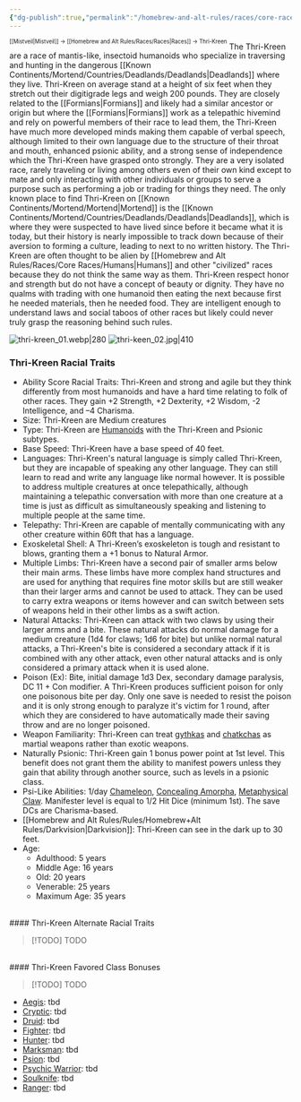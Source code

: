 ```yaml
---
{"dg-publish":true,"permalink":"/homebrew-and-alt-rules/races/core-races/thri-kreen/"}
---
```


<sup><sup>[[Mistveil\|Mistveil]] → [[Homebrew and Alt Rules/Races/Races\|Races]] → Thri-Kreen</sup></sup>
The Thri-Kreen are a race of mantis-like, insectoid humanoids who specialize in traversing and hunting in the dangerous [[Known Continents/Mortend/Countries/Deadlands/Deadlands\|Deadlands]] where they live. Thri-Kreen on average stand at a height of six feet when they stretch out their digitigrade legs and weigh 200 pounds. They are closely related to the [[Formians\|Formians]] and likely had a similar ancestor or origin but where the [[Formians\|Formians]] work as a telepathic hivemind and rely on powerful members of their race to lead them, the Thri-Kreen have much more developed minds making them capable of verbal speech, although limited to their own language due to the structure of their throat and mouth, enhanced psionic ability, and a strong sense of independence which the Thri-Kreen have grasped onto strongly. They are a very isolated race, rarely traveling or living among others even of their own kind except to mate and only interacting with other individuals or groups to serve a purpose such as performing a job or trading for things they need. The only known place to find Thri-Kreen on [[Known Continents/Mortend/Mortend\|Mortend]] is the [[Known Continents/Mortend/Countries/Deadlands/Deadlands\|Deadlands]], which is where they were suspected to have lived since before it became what it is today, but their history is nearly impossible to track down because of their aversion to forming a culture, leading to next to no written history. The Thri-Kreen are often thought to be alien by [[Homebrew and Alt Rules/Races/Core Races/Humans\|Humans]] and other "civilized" races because they do not think the same way as them. Thri-Kreen respect honor and strength but do not have a concept of beauty or dignity. They have no qualms with trading with one humanoid then eating the next because first he needed materials, then he needed food. They are intelligent enough to understand laws and social taboos of other races but likely could never truly grasp the reasoning behind such rules. 

![thri-kreen_01.webp|280](/img/user/Attachments/thri-kreen_01.webp) ![thri-keen_02.jpg|410](/img/user/Attachments/thri-keen_02.jpg)

### Thri-Kreen Racial Traits
- Ability Score Racial Traits: Thri-Kreen and strong and agile but they think differently from most humanoids and have a hard time relating to folk of other races. They gain +2 Strength, +2 Dexterity, +2 Wisdom, -2 Intelligence, and –4 Charisma.
- Size: Thri-Kreen are Medium creatures
- Type: Thri-Kreen are [Humanoids](http://www.d20pfsrd.com/bestiary/rules-for-monsters/creature-types#TOC-Humanoid) with the Thri-Kreen and Psionic subtypes.
- Base Speed: Thri-Kreen have a base speed of 40 feet.
- Languages: Thri-Kreen's natural language is simply called Thri-Kreen, but they are incapable of speaking any other language. They can still learn to read and write any language like normal however. It is possible to address multiple creatures at once telepathically, although maintaining a telepathic conversation with more than one creature at a time is just as difficult as simultaneously speaking and listening to multiple people at the same time.
- Telepathy: Thri-Kreen are capable of mentally communicating with any other creature within 60ft that has a language.
- Exoskeletal Shell: A Thri-Kreen’s exoskeleton is tough and resistant to blows, granting them a +1 bonus to Natural Armor.
- Multiple Limbs: Thri-Kreen have a second pair of smaller arms below their main arms. These limbs have more complex hand structures and are used for anything that requires fine motor skills but are still weaker than their larger arms and cannot be used to attack. They can be used to carry extra weapons or items however and can switch between sets of weapons held in their other limbs as a swift action.
- Natural Attacks: Thri-Kreen can attack with two claws by using their larger arms and a bite. These natural attacks do normal damage for a medium creature (1d4 for claws; 1d6 for bite) but unlike normal natural attacks, a Thri-Kreen's bite is considered a secondary attack if it is combined with any other attack, even other natural attacks and is only considered a primary attack when it is used alone.
- Poison (Ex): Bite, initial damage 1d3 Dex, secondary damage paralysis, DC 11 + Con modifier. A Thri-Kreen produces sufficient poison for only one poisonous bite per day. Only one save is needed to resist the poison and it is only strong enough to paralyze it's victim for 1 round, after which they are considered to have automatically made their saving throw and are no longer poisoned.
- Weapon Familiarity: Thri-Kreen can treat [gythkas](https://mistveil.fandom.com/wiki/Gythka "Gythka") and [chatkchas](https://mistveil.fandom.com/wiki/Chatkcha "Chatkcha") as martial weapons rather than exotic weapons.
- Naturally Psionic: Thri-Kreen gain 1 bonus power point at 1st level. This benefit does not grant them the ability to manifest powers unless they gain that ability through another source, such as levels in a psionic class.
- Psi-Like Abilities: 1/day [Chameleon](https://www.d20pfsrd.com/alternative-rule-systems/psionics-unleashed/psionic-powers/c/chameleon/), [Concealing Amorpha](https://www.d20pfsrd.com/alternative-rule-systems/psionics-unleashed/psionic-powers/c/concealing-amorpha/), [Metaphysical Claw](https://www.d20pfsrd.com/alternative-rule-systems/psionics-unleashed/psionic-powers/m/metaphysical-claw/). Manifester level is equal to 1/2 Hit Dice (minimum 1st). The save DCs are Charisma-based.
- [[Homebrew and Alt Rules/Rules/Homebrew+Alt Rules/Darkvision\|Darkvision]]: Thri-Kreen can see in the dark up to 30 feet.
- Age:
    - Adulthood: 5 years
    - Middle Age: 16 years
    - Old: 20 years
    - Venerable: 25 years
    - Maximum Age: 35 years
<br>
#### Thri-Kreen Alternate Racial Traits

> [!TODO] TODO
<br>
#### Thri-Kreen Favored Class Bonuses

> [!TODO] TODO
- [Aegis](https://www.d20pfsrd.com/alternative-rule-systems/psionics-unleashed/classes/aegis): tbd
- [Cryptic](https://www.d20pfsrd.com/alternative-rule-systems/psionics-unleashed/classes/cryptic): tbd
- [Druid](https://www.d20pfsrd.com/classes/core-classes/druid/): tbd
- [Fighter](https://www.d20pfsrd.com/classes/core-classes/fighter/): tbd
- [Hunter](https://www.d20pfsrd.com/classes/hybrid-classes/hunter/): tbd
- [Marksman](https://www.d20pfsrd.com/alternative-rule-systems/psionics-unleashed/classes/marksman): tbd
- [Psion](https://www.d20pfsrd.com/alternative-rule-systems/psionics-unleashed/classes/psion): tbd
- [Psychic Warrior](https://www.d20pfsrd.com/alternative-rule-systems/psionics-unleashed/classes/psychic-warrior): tbd
- [Soulknife](https://www.d20pfsrd.com/alternative-rule-systems/psionics-unleashed/classes/soulknife): tbd
- [Ranger](https://www.d20pfsrd.com/classes/core-classes/ranger/): tbd